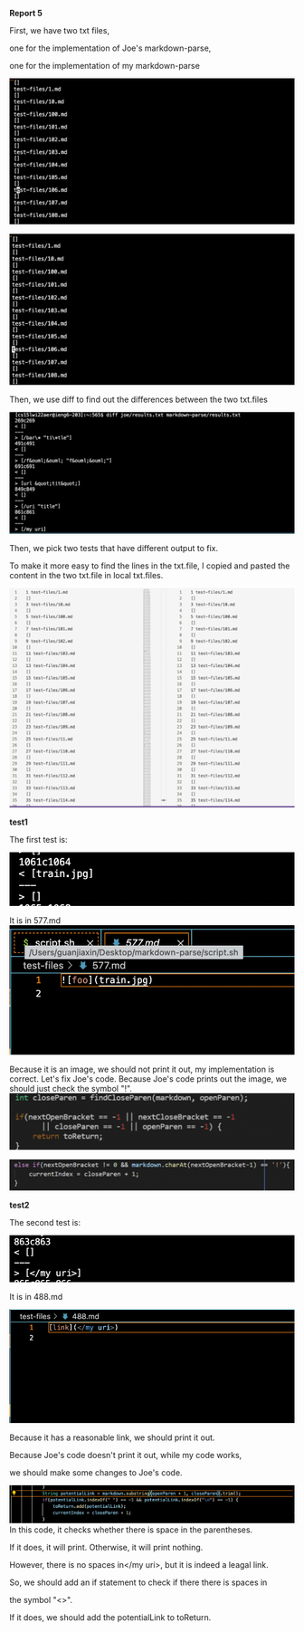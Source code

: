 **Report 5**

First, we have two txt files, 

one for the implementation of Joe's markdown-parse, 

one for the implementation of my markdown-parse

![image](pic1.png)

![image](pic2.png)

Then, we use diff to find out the differences between the two txt.files

![image](pic3.png)

Then, we pick two tests that have different output to fix.

To make it more easy to find the lines in the txt.file,
I copied and pasted the content in the two txt.file in local txt.files.

![image](pic4.png)

**test1**

The first test is:

![image](pic5.png)

It is in 577.md
![image](pic6.png)

Because it is an image, we should not print it out, my implementation is correct.
Let's fix Joe's code.
Because Joe's code prints out the image,
we should just check the symbol "!".
![image](pic7.png)

![image](pic8.png)

**test2**

The second test is:

![image](pic9.png)

It is in 488.md

![image](pic10.png)

Because it has a reasonable link, we should print it out.

Because Joe's code doesn't print it out, while my code works,

we should make some changes to Joe's code.

![image](pic11.png)
In this code, it checks whether there is space in the parentheses.

If it does, it will print. Otherwise, it will print nothing.

However, there is no spaces in</my uri>, but it is indeed a leagal link.

So, we should add an if statement to check if there there is spaces in 

the symbol "<>". 

If it does, we should add the potentialLink to toReturn.